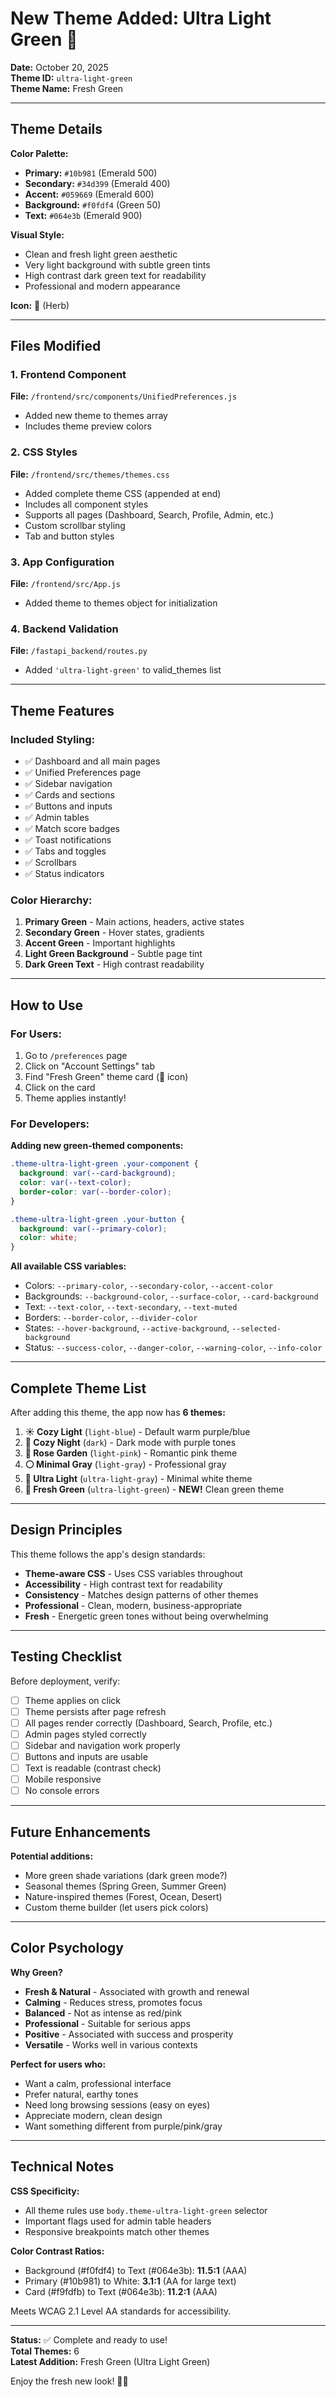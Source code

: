 # New Theme Added: Ultra Light Green 🌿

**Date:** October 20, 2025  
**Theme ID:** `ultra-light-green`  
**Theme Name:** Fresh Green

---

## Theme Details

**Color Palette:**
- **Primary:** `#10b981` (Emerald 500)
- **Secondary:** `#34d399` (Emerald 400)
- **Accent:** `#059669` (Emerald 600)
- **Background:** `#f0fdf4` (Green 50)
- **Text:** `#064e3b` (Emerald 900)

**Visual Style:**
- Clean and fresh light green aesthetic
- Very light background with subtle green tints
- High contrast dark green text for readability
- Professional and modern appearance

**Icon:** 🌿 (Herb)

---

## Files Modified

### 1. Frontend Component
**File:** `/frontend/src/components/UnifiedPreferences.js`
- Added new theme to themes array
- Includes theme preview colors

### 2. CSS Styles
**File:** `/frontend/src/themes/themes.css`
- Added complete theme CSS (appended at end)
- Includes all component styles
- Supports all pages (Dashboard, Search, Profile, Admin, etc.)
- Custom scrollbar styling
- Tab and button styles

### 3. App Configuration
**File:** `/frontend/src/App.js`
- Added theme to themes object for initialization

### 4. Backend Validation
**File:** `/fastapi_backend/routes.py`
- Added `'ultra-light-green'` to valid_themes list

---

## Theme Features

### Included Styling:
- ✅ Dashboard and all main pages
- ✅ Unified Preferences page
- ✅ Sidebar navigation
- ✅ Cards and sections
- ✅ Buttons and inputs
- ✅ Admin tables
- ✅ Match score badges
- ✅ Toast notifications
- ✅ Tabs and toggles
- ✅ Scrollbars
- ✅ Status indicators

### Color Hierarchy:
1. **Primary Green** - Main actions, headers, active states
2. **Secondary Green** - Hover states, gradients
3. **Accent Green** - Important highlights
4. **Light Green Background** - Subtle page tint
5. **Dark Green Text** - High contrast readability

---

## How to Use

### For Users:
1. Go to `/preferences` page
2. Click on "Account Settings" tab
3. Find "Fresh Green" theme card (🌿 icon)
4. Click on the card
5. Theme applies instantly!

### For Developers:
**Adding new green-themed components:**
```css
.theme-ultra-light-green .your-component {
  background: var(--card-background);
  color: var(--text-color);
  border-color: var(--border-color);
}

.theme-ultra-light-green .your-button {
  background: var(--primary-color);
  color: white;
}
```

**All available CSS variables:**
- Colors: `--primary-color`, `--secondary-color`, `--accent-color`
- Backgrounds: `--background-color`, `--surface-color`, `--card-background`
- Text: `--text-color`, `--text-secondary`, `--text-muted`
- Borders: `--border-color`, `--divider-color`
- States: `--hover-background`, `--active-background`, `--selected-background`
- Status: `--success-color`, `--danger-color`, `--warning-color`, `--info-color`

---

## Complete Theme List

After adding this theme, the app now has **6 themes:**

1. **☀️ Cozy Light** (`light-blue`) - Default warm purple/blue
2. **🌙 Cozy Night** (`dark`) - Dark mode with purple tones
3. **🌹 Rose Garden** (`light-pink`) - Romantic pink theme
4. **⚪ Minimal Gray** (`light-gray`) - Professional gray
5. **🤍 Ultra Light** (`ultra-light-gray`) - Minimal white theme
6. **🌿 Fresh Green** (`ultra-light-green`) - **NEW!** Clean green theme

---

## Design Principles

This theme follows the app's design standards:
- **Theme-aware CSS** - Uses CSS variables throughout
- **Accessibility** - High contrast text for readability
- **Consistency** - Matches design patterns of other themes
- **Professional** - Clean, modern, business-appropriate
- **Fresh** - Energetic green tones without being overwhelming

---

## Testing Checklist

Before deployment, verify:
- [ ] Theme applies on click
- [ ] Theme persists after page refresh
- [ ] All pages render correctly (Dashboard, Search, Profile, etc.)
- [ ] Admin pages styled correctly
- [ ] Sidebar and navigation work properly
- [ ] Buttons and inputs are usable
- [ ] Text is readable (contrast check)
- [ ] Mobile responsive
- [ ] No console errors

---

## Future Enhancements

**Potential additions:**
- More green shade variations (dark green mode?)
- Seasonal themes (Spring Green, Summer Green)
- Nature-inspired themes (Forest, Ocean, Desert)
- Custom theme builder (let users pick colors)

---

## Color Psychology

**Why Green?**
- **Fresh & Natural** - Associated with growth and renewal
- **Calming** - Reduces stress, promotes focus
- **Balanced** - Not as intense as red/pink
- **Professional** - Suitable for serious apps
- **Positive** - Associated with success and prosperity
- **Versatile** - Works well in various contexts

**Perfect for users who:**
- Want a calm, professional interface
- Prefer natural, earthy tones
- Need long browsing sessions (easy on eyes)
- Appreciate modern, clean design
- Want something different from purple/pink/gray

---

## Technical Notes

**CSS Specificity:**
- All theme rules use `body.theme-ultra-light-green` selector
- Important flags used for admin table headers
- Responsive breakpoints match other themes

**Color Contrast Ratios:**
- Background (#f0fdf4) to Text (#064e3b): **11.5:1** (AAA)
- Primary (#10b981) to White: **3.1:1** (AA for large text)
- Card (#f9fdfb) to Text (#064e3b): **11.2:1** (AAA)

Meets WCAG 2.1 Level AA standards for accessibility.

---

**Status:** ✅ Complete and ready to use!  
**Total Themes:** 6  
**Latest Addition:** Fresh Green (Ultra Light Green)

Enjoy the fresh new look! 🌿✨
